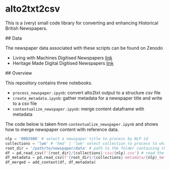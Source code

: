 # alto2txt2csv

This is a (very) small code library for converting and enhancing Historical British Newspapers. 

## Data

The newspaper data associated with these scripts can be found on Zenodo
- Living with Machines Digitised Newspapers [link](https://zenodo.org/records/15056078)
- Heritage Made Digital Digitised Newspapers [link](https://zenodo.org/records/15056046)

## Overview

This repository contains three notebooks.

- `process_newspaper.ipynb`: convert alto2txt output to a structure csv file
- `create_metadata.ipynb`: gather metadata for a newspaper title and write to a csv file
- `contextualize_newspaper.ipynb`: merge content dataframe with metadata 

The code below is taken from `contextualize_newspaper.ipynb` and shows how to merge newspaper content with reference data.

```python
nlp = '0002980' # select a newspaper title to process by NLP id
collections = 'lwm' # 'hmd' | 'lwm' select collection to process to which the title belongs
root_dir = '/path/to/newspaper/data' # path to the folder containing the csv folders
df = pd.read_csv(f'{root_dir}/{collections}-csv/{nlp}.csv') # read the csv file for the selected title
df_metadata = pd.read_csv(f'{root_dir}/{collections}-metadata/{nlp}_metadata.csv') # read the metadata file for the selected title
df_merged = add_context(df, df_metadata)
```